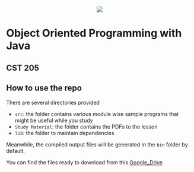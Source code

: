 <h1 align="center">
  <a href="https://git.io/typing-svg">
    <img src="https://readme-typing-svg.herokuapp.com/?lines=Hola+Peeps!😁; Hope+you+are+doing+well...😊;&center=true&size=30">
  </a>
</h1>


# Object Oriented Programming with Java
## CST 205




## How to use the repo

There are several directories provided

- `src`: the folder contains various module wise sample programs that might be useful while you study
- `Study Material`: the folder contains the PDFs to the lesson
- `lib`: the folder to maintain dependencies

Meanwhile, the compiled output files will be generated in the `bin` folder by default.

You can find the files ready to download from this [Google_Drive](https://drive.google.com/drive/folders/1dofQwsP3exdD2-V3K9TDnejXpUF3uWTs?usp=sharing)

